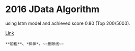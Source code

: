 # 2016 JData Algorithm

using lstm model and achieved score 0.80 (Top 200/5000).

[Link](http://www.datafountain.cn/projects/jdata/)

`**加粗**`、`*斜体*`、`~~删除线~~`

